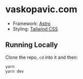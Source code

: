 # vaskopavic.com

- Framework: [Astro](https://astro.build)
- Styling: [Tailwind CSS](https://tailwindcss.com/)

## Running Locally

Clone the repo, `cd` into it and then:

```bash
yarn
yarn dev
```
